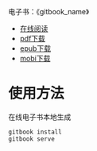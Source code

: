 电子书：《gitbook_name》

* [在线阅读](https://gitbook.justtodo.com)
* [pdf下载](https://www.gitbook.com/download/pdf/book/denleyhsiao/denleyhsiao_gitbook_name)
* [epub下载](https://www.gitbook.com/download/epub/book/denleyhsiao/denleyhsiao_gitbook_name)
* [mobi下载](https://www.gitbook.com/download/mobi/book/denleyhsiao/denleyhsiao_gitbook_name)

# 使用方法
在线电子书本地生成
```
gitbook install
gitbook serve
```